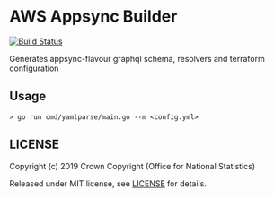 # AWS Appsync Builder

[![Build Status](https://travis-ci.com/ONSdigital/aws-appsync-generator.svg?branch=master)](https://travis-ci.com/ONSdigital/aws-appsync-generator)

Generates appsync-flavour graphql schema, resolvers and terraform configuration

## Usage

```shell
> go run cmd/yamlparse/main.go --m <config.yml>
```

## LICENSE

Copyright (c) 2019 Crown Copyright (Office for National Statistics)

Released under MIT license, see [LICENSE](LICENSE) for details.
